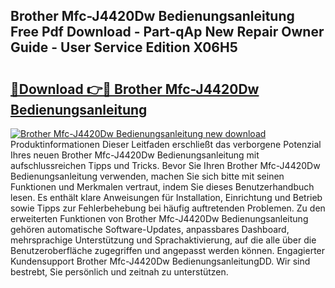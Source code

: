 ## Brother Mfc-J4420Dw Bedienungsanleitung Free Pdf Download - Part-qAp New Repair Owner Guide - User Service Edition X06H5

# <h2><a href="http://df4158.blite.top/?on=Brother+Mfc-J4420Dw+Bedienungsanleitung">🔗Download 👉🔴 Brother Mfc-J4420Dw Bedienungsanleitung</a></h2>

[![Brother Mfc-J4420Dw Bedienungsanleitung new download](https://i.imgur.com/lujVjoI.png)](http://df4158.blite.top/?on=Brother+Mfc-J4420Dw+Bedienungsanleitung)
Produktinformationen Dieser Leitfaden erschließt das verborgene Potenzial Ihres neuen Brother Mfc-J4420Dw Bedienungsanleitung mit aufschlussreichen Tipps und Tricks. Bevor Sie Ihren Brother Mfc-J4420Dw Bedienungsanleitung verwenden, machen Sie sich bitte mit seinen Funktionen und Merkmalen vertraut, indem Sie dieses Benutzerhandbuch lesen. Es enthält klare Anweisungen für Installation, Einrichtung und Betrieb sowie Tipps zur Fehlerbehebung bei häufig auftretenden Problemen. Zu den erweiterten Funktionen von Brother Mfc-J4420Dw Bedienungsanleitung gehören automatische Software-Updates, anpassbares Dashboard, mehrsprachige Unterstützung und Sprachaktivierung, auf die alle über die Benutzeroberfläche zugegriffen und angepasst werden können. Engagierter Kundensupport Brother Mfc-J4420Dw BedienungsanleitungDD. Wir sind bestrebt, Sie persönlich und zeitnah zu unterstützen.
